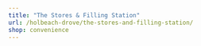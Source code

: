 ```yaml
---
title: "The Stores & Filling Station"
url: /holbeach-drove/the-stores-and-filling-station/
shop: convenience
---
```

